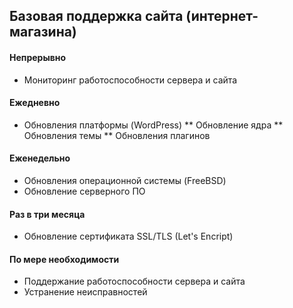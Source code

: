## Базовая поддержка сайта (интернет-магазина)

#### Непрерывно
- Мониторинг работоспособности сервера и сайта

#### Ежедневно
- Обновления платформы (WordPress)
** Обновление ядра
** Обновления темы
** Обновления плагинов


#### Еженедельно
- Обновления операционной системы (FreeBSD)
- Обновление серверного ПО

#### Раз в три месяца
- Обновление сертификата SSL/TLS (Let's Encript)

#### По мере необходимости
- Поддержание работоспособности сервера и сайта
- Устранение неисправностей
